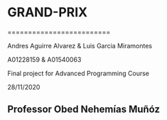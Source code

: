 # GRAND-PRIX
=========================

Andres Aguirre Alvarez & Luis Garcia Miramontes

A01228159 & A01540063

Final project for Advanced Programming Course

28/11/2020

Professor Obed Nehemías Muñóz
----------------------
